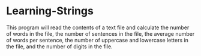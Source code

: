 # Learning-Strings
This program will read the contents of a text file and calculate the number of words in the file, the number of sentences in the file, the average number of words per sentence, the number of uppercase and lowercase letters in the file, and the number of digits in the file.
